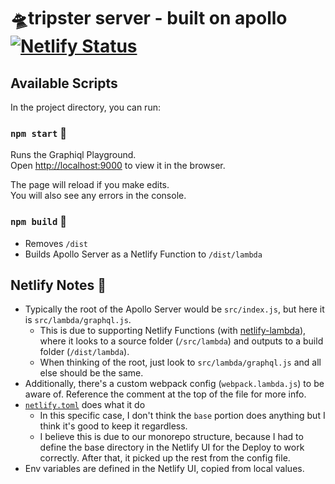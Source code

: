 # 🛸tripster server - built on apollo [![Netlify Status](https://api.netlify.com/api/v1/badges/a7266ccb-530f-4332-8b68-696da32d30be/deploy-status)](https://app.netlify.com/sites/tripster-apollo/deploys)

## Available Scripts

In the project directory, you can run:

### `npm start` 🚀

Runs the Graphiql Playground.<br />
Open [http://localhost:9000](http://localhost:9000) to view it in the browser.

The page will reload if you make edits.<br />
You will also see any errors in the console.

### `npm build` 🤖

- Removes `/dist`
- Builds Apollo Server as a Netlify Function to `/dist/lambda`

## Netlify Notes 📓

- Typically the root of the Apollo Server would be `src/index.js`, but here it is `src/lambda/graphql.js`.
  - This is due to supporting Netlify Functions (with [netlify-lambda](https://github.com/netlify/netlify-lambda)), where it looks to a source folder (`/src/lambda`) and outputs to a build folder (`/dist/lambda`).
  - When thinking of the root, just look to `src/lambda/graphql.js` and all else should be the same.
- Additionally, there's a custom webpack config (`webpack.lambda.js`) to be aware of. Reference the comment at the top of the file for more info.
- [`netlify.toml`](https://docs.netlify.com/configure-builds/file-based-configuration/) does what it do
  - In this specific case, I don't think the `base` portion does anything but I think it's good to keep it regardless.
  - I believe this is due to our monorepo structure, because I had to define the base directory in the Netlify UI for the Deploy to work correctly. After that, it picked up the rest from the config file.
- Env variables are defined in the Netlify UI, copied from local values.
